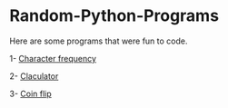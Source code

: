 # Random-Python-Programs
Here are some programs that were fun to code.

1- [Character frequency](https://github.com/Navid-Mehralizadeh/Random-Python-Programs/blob/60c589ae7a6a5ff5ec2814037a4158a9451cd7b8/Character%20frequency/character_frequency.py)

2- [Claculator](https://github.com/Navid-Mehralizadeh/Random-Python-Programs/blob/4c3c70264e3dfea7fda5d247b773a92f24641d1f/Calculator/Calculator.py)


3- [Coin flip](https://github.com/Navid-Mehralizadeh/Random-Python-Programs/blob/0bb3e8d3ebc67a3c580e3586cf4a95c8f6781acf/Coin-Flip/CoinFlip.py)
